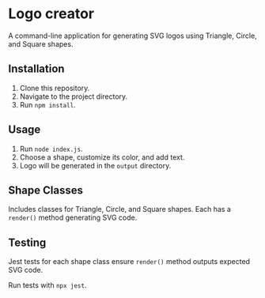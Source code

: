 # Logo creator

A command-line application for generating SVG logos using Triangle, Circle, and Square shapes.

## Installation

1. Clone this repository.
2. Navigate to the project directory.
3. Run `npm install`.

## Usage

1. Run `node index.js`.
2. Choose a shape, customize its color, and add text.
3. Logo will be generated in the `output` directory.

## Shape Classes

Includes classes for Triangle, Circle, and Square shapes. Each has a `render()` method generating SVG code.

## Testing

Jest tests for each shape class ensure `render()` method outputs expected SVG code.

Run tests with `npx jest`.